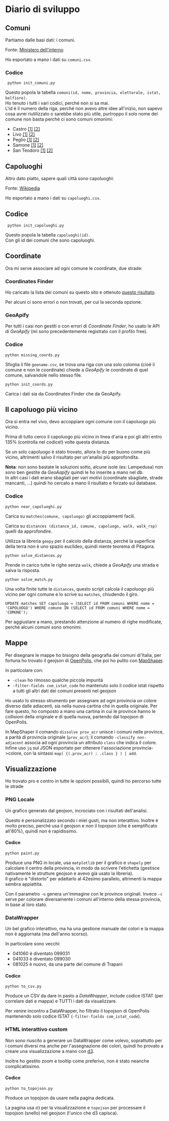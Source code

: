 # Diario di sviluppo

## Comuni

Partiamo dalle basi dati: i comuni.

Fonte: [Ministero dell'interno](https://dait.interno.gov.it/territorio-e-autonomie-locali/sut/elenco_codici_comuni.php)

Ho esportato a mano i dati su `comuni.csv`.

### Codice

     python init_comuni.py

Questo popola la tabella `comuni(id, nome, provincia, elettorale, istat, belfiore)`.  
Ho tenuto i tutti i vari codici, perché non si sa mai.  
L'id è il numero della riga, perché non avevo altre idee all'inizio,
non sapevo cosa avrei riutilizzato o sarebbe stato più utile,
purtroppo il solo nome del comune non basta perché ci sono comuni omonimi:

- Castro [\[1\]](https://it.wikipedia.org/wiki/Castro_\(Lombardia\)) [\[2\]](https://it.wikipedia.org/wiki/Castro_\(Puglia\))
- Livo [\[1\]](https://it.wikipedia.org/wiki/Livo_\(Lombardia\)) [\[2\]](https://it.wikipedia.org/wiki/Livo_\(Trentino-Alto_Adige\))
- Peglio [\[1\]](https://it.wikipedia.org/wiki/Peglio_\(Lombardia\)) [\[2\]](https://it.wikipedia.org/wiki/Peglio_\(Marche\))
- Samone [\[1\]](https://it.wikipedia.org/wiki/Samone_\(Piemonte\)) [\[2\]](https://it.wikipedia.org/wiki/Samone_\(Trentino-Alto_Adige\))
- San Teodoro [\[1\]](https://it.wikipedia.org/wiki/San_Teodoro_\(Sicilia\)) [\[2\]](https://it.wikipedia.org/wiki/San_Teodoro_\(Sardegna\))

## Capoluoghi

Altro dato piatto, sapere quali città sono capoluoghi:

Fonte: [Wikipedia](https://it.wikipedia.org/wiki/Capoluogo_(Italia)#Lista_dei_capoluoghi_di_regione_e_provincia_o_citt%C3%A0_metropolitana_italiani)

Ho esportato a mano i dati su `capoluoghi.csv`.

## Codice

     python init_capoluoghi.py

Questo popola la tabella `capoluoghi(id)`.  
Con gli id dei comuni che sono capoluoghi.

## Coordinate

Ora mi serve associare ad ogni comune le coordinate, due strade:

### Coordinates Finder

Ho caricato la lista dei comuni su questo sito e ottenuto [questo risultato](https://www.coordinatesfinder.com/results/v8JTFUv85eVKy7eQ9DgL).

Per alcuni ci sono errori o non trovati, per cui la seconda opzione.

### GeoApify

Per tutti i casi non gestiti o con errori di _Coordinate Finder_, ho usato le API di _GeoApify_
(mi sono precedentemente registrato con il profilo free).

### Codice

    python missing_coords.py

Sfoglia il file `geoname.csv`,
se trova una riga con una solo colonna (cioè il comune e non le coordinate)
chiede a _GeoApify_ le coordinate di quel comune, salvandole nello stesso file.

    python init_coords.py

Carica i dati sia da Coordinates Finder che da GeoApify.

## Il capoluogo più vicino

Ora si entra nel vivo, devo accoppiare ogni comune con il capoluogo più vicino.

Prima di tutto cerco il capoluogo più vicino in linea d'aria
e poi gli altri entro 135% (controlla nel codice!) volte questa distanza.

Se un solo capoluogo è stato trovato,
allora lo do per buono come più vicino,
altrimenti salvo il risultato per un'analisi più approfondita.

**Nota**: non sono bastate le soluzioni sotto, alcune isole (es: Lampedusa)
non sono ben gestite da _GeoAapify_ quindi le ho inserite a mano nel db.  
In altri casi i dati erano sbagliati per vari motivi
(coordinate sbagliate, strade mancanti, ...)
quindi ho cercato a mano il risultato e forzato sul database.

### Codice

    python near_capoluoghi.py

Carica su `matches(comune, capoluogo)` gli accoppiamenti facili.

Carica su `distances (distance_id, comune, capoluogo, walk, walk_rsp)` quelli da approfondire.

Utilizza la libreria `geopy` per il calcolo della distanza,
perché la superficie della terra non è uno spazio euclideo, quindi niente teorema di Pitagora.

    python solve_distances.py

Prende in carico tutte le righe senza `walk`, chiede a _GeoApify_ una strada e salva la risposta.

    python solve_match.py

Una volta finite tutte le `distances`,
questo script calcola il capoluogo più vicino per ogni comune
e lo scrive su `matches`, chiudendo il giro.


    UPDATE matches SET capoluogo = (SELECT id FROM comuni WHERE nome = 'CAPOLUOGO') WHERE comune IN (SELECT id FROM comuni WHERE nome = 'COMUNE');

Per aggiustare a mano, prestando attenzione al numero di righe modificate,
perché alcuni comuni sono omonimi.

## Mappe

Per disegnare le mappe ho bisogno della geografia dei comuni di'Italia,
per fortuna ho trovato il geojson di [OpenPolis](https://github.com/openpolis/geojson-italy),
che poi ho pulito con [MapShaper](https://mapshaper.org/).

In particolare con:

- `-clean` ho rimosso qualche piccola impurità
- `-filter-fields com_istat_code` ho mantenuto solo il codice istat rispetto a tutti gli altri dati dei comuni presenti nel geojson

Ho usato lo stresso strumento per assegnare ad ogni provincia un colore diverso dalle adiacenti,
sia nella nuova cartina che in quella originale. 
Per fare questo, ho composto a mano una cartina
in cui le province hanno le collisioni della originale e di quella nuova,
partendo dal topojson di OpenPolis.
 
In MapShaper il comando `dissolve prov_acr` unisce i comuni nelle province, a parità di provincia originale (`prov_acr`);
il comando `-classify non-adjacent` associa ad ogni provincia un attributo `class` che indica il colore.
Infine uso `jq` sul JSON esportato per ottenere l'associazione provincia->colore, con la sintassi `map( {(.prov_acr) : .class } ) | add`.

## Visualizzazione

Ho trovato pro e contro in tutte le opzioni possibili, quindi ho percorso tutte le strade

### PNG Locale

Un grafico generato dal geojson, incrociato con i risultati dell'analisi.

Questo è personalizzato secondo i miei gusti, ma non interattivo.
Inoltre è molto preciso, perché usa il geojson
e non il topojson (che è semplificato all'80%),
quindi non è rapidissimo.

#### Codice

    python paint.py

Produce una PNG in locale, usa `matplotlib` per il grafico e `shapely` per calcolare il centro della provincia, in modo da scrivere l'etichetta (gestisce nativamente le strutture geojson e avevo già usato la libreria).  
Il grafico è "distorto" per adattarlo al 42esimo parallelo, altrimenti la mappa sembra appiattita.

Con il parametro `-o` genera un'immagine con le province originali. Invece `-c` serve per colorare diversamente i comuni all'interno della stessa provincia, in base al loro stato.

### DataWrapper

Un bel grafico interattivo, ma ha una gestione manuale dei colori e la mappa non è aggiornata (ma dell'anno scorso).

In particolare sono vecchi:

- 041060 è diventato 099031
- 041033 è diventato 099030
- 081025 è nuovo, da una parte del comune di Trapani


#### Codice

    python to_csv.py

Produce un CSV da dare in pasto a _DataWrapper_, include codice ISTAT (per correlare dati e mappa) e TUTTI i dati da visualizzare.

Per venire incontro a DataWrapper, ho filtrato il topojson di OpenPolis mantenendo solo codice ISTAT (`-filter-fields com_istat_code`).

### HTML interattivo custom

Non sono riuscito a generare un DataWrapper come volevo,
soprattutto per i comuni diversi ma anche per l'assegnazione dei colori,
quindi ho provato a creare una visualizzazione a mano con [d3](https://d3js.org/).

Inoltre ho gestito zoom e tooltip come preferivo, non è stato neanche complicatissimo.

#### Codice

    python to_topojson.py

Produce un topojson da usare nella pagina dedicata.

La pagina usa `d3` per la visualizzazione e `topojson` per processare il topojson (snello) nel geojson (l'unico che d3 capisca).
